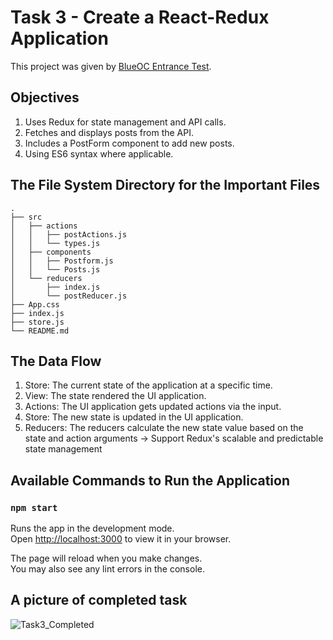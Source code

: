 Task 3 - Create a React-Redux Application
================================

This project was given by [BlueOC Entrance Test](https://docs.google.com/document/d/1HK-Dye8jrWvFgMTHt24c76igX3yMcYj83CjYQhESUdQ/edit).

## Objectives
1. Uses Redux for state management and API calls.
2. Fetches and displays posts from the API.
3. Includes a PostForm component to add new posts.
4. Using ES6 syntax where applicable.

## The File System Directory for the Important Files
```
.
├── src
│   ├── actions
│   │   ├── postActions.js
│   │   └── types.js
│   ├── components
│   │   ├── Postform.js
│   │   └── Posts.js
│   └── reducers
│       ├── index.js
│       └── postReducer.js
├── App.css
├── index.js
├── store.js
└── README.md
```
## The Data Flow 
1. Store: The current state of the application at a specific time.
2. View: The state rendered the UI application.
3. Actions: The UI application gets updated actions via the input.
4. Store: The new state is updated in the UI application.
5. Reducers: The reducers calculate the new state value based on the state and action arguments -> Support Redux's scalable and predictable state management

## Available Commands to Run the Application
### `npm start`

Runs the app in the development mode.\
Open [http://localhost:3000](http://localhost:3000) to view it in your browser.

The page will reload when you make changes.\
You may also see any lint errors in the console.

## A picture of completed task
![Task3_Completed]([https://drive.google.com/file/d/1Wnr18MD049GiQ58aulKqMCeAVDy4nN8s/view?usp=drive_link])
